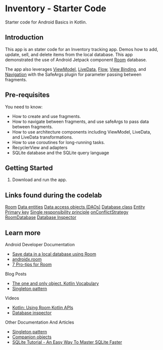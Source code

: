 Inventory - Starter Code
==================================

Starter code for Android Basics in Kotlin.

Introduction
------------

This app is an stater code for an Inventory tracking app. Demos how to add, update, sell, and delete
 items from the local database.
This app demonstrated
the use of Android Jetpack component [Room](https://developer.android.com/training/data-storage/room) database.  

The app also leverages [ViewModel](https://developer.android.com/topic/libraries/architecture/viewmodel),
[LiveData](https://developer.android.com/topic/libraries/architecture/livedata),
[Flow](https://developer.android.com/kotlin/flow),
[View Binding](https://developer.android.com/topic/libraries/view-binding),
and [Navigation](https://developer.android.com/topic/libraries/architecture/navigation/)
with the SafeArgs plugin for parameter passing between fragments.

Pre-requisites
--------------

You need to know:
- How to create and use fragments.
- How to navigate between fragments, and use safeArgs to pass data between fragments.
- How to use architecture components including ViewModel, LiveData, and LiveData transformations.
- How to use coroutines for long-running tasks.
- RecyclerView and adapters
- SQLite database and the SQLite query language


Getting Started
---------------

1. Download and run the app.

Links found during the codelab
------------------------------

[Room](https://developer.android.com/topic/libraries/architecture/room)
[Data entities](https://developer.android.com/training/data-storage/room/defining-data)
[Data access objects (DAOs)](https://developer.android.com/training/data-storage/room/accessing-data)
[Database class](https://developer.android.com/reference/kotlin/androidx/room/Database)
[Entity](https://developer.android.com/reference/androidx/room/Entity)
[Primary key](https://developer.android.com/reference/androidx/room/PrimaryKey)
[Single responsibility principle](https://en.wikipedia.org/wiki/Single-responsibility_principle)
[onConflictStrategy](https://developer.android.com/reference/androidx/room/OnConflictStrategy.html)
[RoomDatabase](https://developer.android.com/reference/androidx/room/RoomDatabase)
[Database Inspector](https://developer.android.com/studio/inspect/database)

Learn more
----------
Android Developer Documentation
- [Save data in a local database using Room](https://developer.android.com/training/data-storage/room)
- [androidx.room](https://developer.android.com/reference/androidx/room/package-summary)
- [7 Pro-tips for Room](https://medium.com/androiddevelopers/7-pro-tips-for-room-fbadea4bfbd1)

Blog Posts
- [The one and only object. Kotlin Vocabulary](https://medium.com/androiddevelopers/the-one-and-only-object-5dfd2cf7ab9b)
- [Singleton pattern](https://en.wikipedia.org/wiki/Singleton_pattern)

Videos
- [Kotlin: Using Room Kotlin APIs](https://www.youtube.com/watch?v=vsDkhRTMdA0)
- [Database inspector](https://www.youtube.com/watch?v=UMc7Tu0nKYQ)

Other Documentation And Articles
- [Singleton pattern](https://en.wikipedia.org/wiki/Singleton_pattern)
- [Companion objects](https://kotlinlang.org/docs/reference/object-declarations.html)
- [SQLite Tutorial - An Easy Way To Master SQLite Faster](https://www.sqlitetutorial.net/)